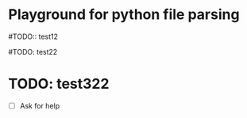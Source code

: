 # Playground for python file parsing






#TODO:: test12

#TODO: test22

# TODO: test322

- [ ] Ask for help

